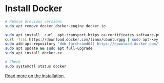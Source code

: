 Install Docker
==============

```bash
# Remove previous versions
sudo apt remove docker docker-engine docker.io

sudo apt install  curl  apt-transport-https ca-certificates software-properties-common
curl -fsSL https://download.docker.com/linux/ubuntu/gpg | sudo apt-key add
sudo add-apt-repository "deb [arch=amd64] https://download.docker.com/linux/ubuntu $(lsb_release -cs) stable"
sudo apt update && sudo apt full-upgrade
sudo apt install docker-ce

# Check
sudo systemctl status docker
```

[Read more on the installation.](https://tecadmin.net/install-docker-on-ubuntu/)
